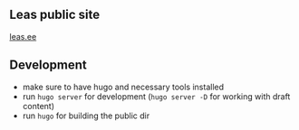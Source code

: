 ## Leas public site

[leas.ee](leas.ee)

## Development

- make sure to have hugo and necessary tools installed
- run `hugo server` for development (`hugo server -D` for working with draft content)
- run `hugo` for building the public dir